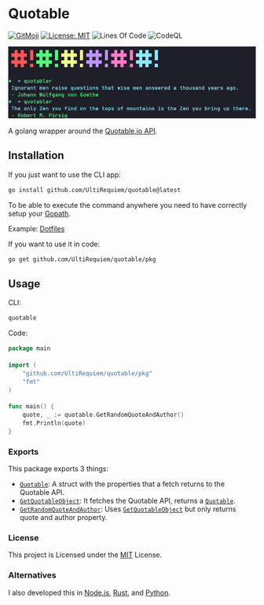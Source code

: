 # Quotable

[![GitMoji](https://img.shields.io/badge/Gitmoji-%F0%9F%8E%A8%20-FFDD67.svg)](https://gitmoji.dev)
[![License: MIT](https://img.shields.io/badge/License-MIT-blue.svg)](https://opensource.org/licenses/MIT)
![Lines Of Code](https://img.shields.io/tokei/lines/github.com/UltiRequiem/quotable?color=blue&label=Total%20Lines)
![CodeQL](https://github.com/UltiRequiem/quotable/workflows/CodeQL/badge.svg)

![Screenshot](./.github/assets/screenshot.png)

A golang wrapper around the [Quotable.io API](https://api.quotable.io/random).

## Installation

If you just want to use the CLI app:

```bash
go install github.com/UltiRequiem/quotable@latest
```

To be able to execute the command anywhere you need to have correctly setup your
[Gopath](https://golang.org/doc/gopath_code).

Example:
[Dotfiles](https://github.com/UltiRequiem/dotfiles/blob/53fece48cc95521e67a7a9277d6146aa14fe32f3/.zshrc#L32)

If you want to use it in code:

```bash
go get github.com/UltiRequiem/quotable/pkg
```

## Usage

CLI:

```bash
quotable
```

Code:

```go
package main

import (
	"github.com/UltiRequiem/quotable/pkg"
	"fmt"
)

func main() {
	quote, _ := quotable.GetRandomQuoteAndAuthor()
	fmt.Println(quote)
}
```

### Exports

This package exports 3 things:

- [`Quotable`](https://github.com/UltiRequiem/quotable/blob/main/pkg/root.go#L7):
  A struct with the properties that a fetch returns to the Quotable API.
- [`GetQuotableObject`](https://github.com/UltiRequiem/quotable/blob/main/pkg/root.go#L18):
  It fetches the Quotable API, returns a
  [`Quotable`](https://github.com/UltiRequiem/quotable/blob/main/pkg/root.go#L7).
- [`GetRandomQuoteAndAuthor`](https://github.com/UltiRequiem/quotable/blob/main/pkg/root.go#L27):
  Uses
  [`GetQuotableObject`](https://github.com/UltiRequiem/quotable/blob/main/pkg/root.go#L18)
  but only returns quote and author property.

### License

This project is Licensed under the [MIT](./LICENSE.md) License.

### Alternatives

I also developed this in [Node.js](https://github.com/UltiRequiem/ranmess),
[Rust](https://github.com/UltiRequiem/ruquotes), and
[Python](https://github.com/UltiRequiem/quoteran).
